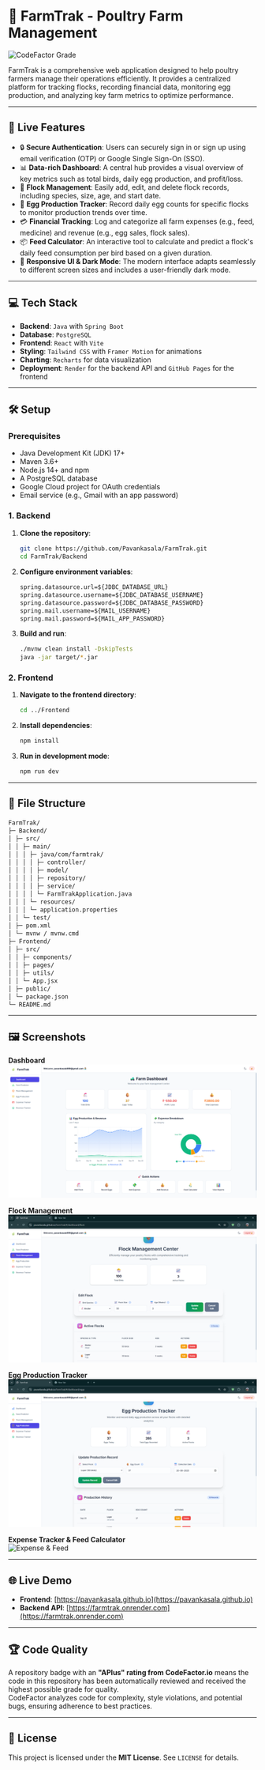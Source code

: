 # 🌾 FarmTrak - Poultry Farm Management

![CodeFactor Grade](https://www.codefactor.io/repository/github/pavankasala/farmtrak/stats)

FarmTrak is a comprehensive web application designed to help poultry farmers manage their operations efficiently. It provides a centralized platform for tracking flocks, recording financial data, monitoring egg production, and analyzing key farm metrics to optimize performance.

---

## 🚀 Live Features

* 🔒 **Secure Authentication**: Users can securely sign in or sign up using email verification (OTP) or Google Single Sign-On (SSO).  
* 📊 **Data-rich Dashboard**: A central hub provides a visual overview of key metrics such as total birds, daily egg production, and profit/loss.  
* 🦉 **Flock Management**: Easily add, edit, and delete flock records, including species, size, age, and start date.  
* 🥚 **Egg Production Tracker**: Record daily egg counts for specific flocks to monitor production trends over time.  
* 💳 **Financial Tracking**: Log and categorize all farm expenses (e.g., feed, medicine) and revenue (e.g., egg sales, flock sales).  
* 📦 **Feed Calculator**: An interactive tool to calculate and predict a flock's daily feed consumption per bird based on a given duration.  
* 🌄 **Responsive UI & Dark Mode**: The modern interface adapts seamlessly to different screen sizes and includes a user-friendly dark mode.  

---

## 💻 Tech Stack

* **Backend**: `Java` with `Spring Boot`  
* **Database**: `PostgreSQL`  
* **Frontend**: `React` with `Vite`  
* **Styling**: `Tailwind CSS` with `Framer Motion` for animations  
* **Charting**: `Recharts` for data visualization  
* **Deployment**: `Render` for the backend API and `GitHub Pages` for the frontend  

---

## 🛠️ Setup

### Prerequisites
- Java Development Kit (JDK) 17+  
- Maven 3.6+  
- Node.js 14+ and npm  
- A PostgreSQL database  
- Google Cloud project for OAuth credentials  
- Email service (e.g., Gmail with an app password)  

### 1. Backend

1. **Clone the repository**:
    ```sh
    git clone https://github.com/Pavankasala/FarmTrak.git
    cd FarmTrak/Backend
    ```

2. **Configure environment variables**:
    ```properties
    spring.datasource.url=${JDBC_DATABASE_URL}
    spring.datasource.username=${JDBC_DATABASE_USERNAME}
    spring.datasource.password=${JDBC_DATABASE_PASSWORD}
    spring.mail.username=${MAIL_USERNAME}
    spring.mail.password=${MAIL_APP_PASSWORD}
    ```

3. **Build and run**:
    ```sh
    ./mvnw clean install -DskipTests
    java -jar target/*.jar
    ```

### 2. Frontend

1. **Navigate to the frontend directory**:
    ```sh
    cd ../Frontend
    ```

2. **Install dependencies**:
    ```sh
    npm install
    ```

3. **Run in development mode**:
    ```sh
    npm run dev
    ```

---

## 📁 File Structure
    FarmTrak/
    ├─ Backend/
    │ ├─ src/
    │ │ ├─ main/
    │ │ │ ├─ java/com/farmtrak/
    │ │ │ │ ├─ controller/
    │ │ │ │ ├─ model/
    │ │ │ │ ├─ repository/
    │ │ │ │ ├─ service/
    │ │ │ │ └─ FarmTrakApplication.java
    │ │ │ └─ resources/
    │ │ │ └─ application.properties
    │ │ └─ test/
    │ ├─ pom.xml
    │ └─ mvnw / mvnw.cmd
    ├─ Frontend/
    │ ├─ src/
    │ │ ├─ components/
    │ │ ├─ pages/
    │ │ ├─ utils/
    │ │ └─ App.jsx
    │ ├─ public/
    │ └─ package.json
    └─ README.md

---

## 🖼️ Screenshots

**Dashboard**  
![Dashboard](screenshots/dashboard.png)

**Flock Management**  
![Flock Management](screenshots/flock-management.png)

**Egg Production Tracker**  
![Egg Production Tracker](screenshots/egg-production.png)

**Expense Tracker & Feed Calculator**  
![Expense & Feed](screenshots/expense-feed.png)

---

## 🌐 Live Demo

- **Frontend**: [https://pavankasala.github.io](https://pavankasala.github.io)  
- **Backend API**: [https://farmtrak.onrender.com](https://farmtrak.onrender.com)  

---

## 🏆 Code Quality

A repository badge with an **"APlus" rating from CodeFactor.io** means the code in this repository has been automatically reviewed and received the highest possible grade for quality.  
CodeFactor analyzes code for complexity, style violations, and potential bugs, ensuring adherence to best practices.

---

## 📄 License

This project is licensed under the **MIT License**. See `LICENSE` for details.
